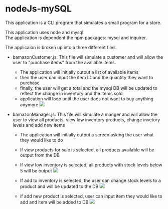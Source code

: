 # nodeJs-mySQL

This application is a CLI program that simulates a small program for a store.

This application uses node and mysql.  
The application is dependent the npm packages: mysql and inquirer.

The applicaion is broken up into a three different files.
* bamazonCustomer.js: This file will simulate a customer and will allow the user to "purchase items" from the available items.
    * The application will initially output a list of available items
    * then the user can input the item ID and the quantity they want to purchase
    * finally, the user will get a total and the mysql DB will be updated to reflect the change in inventory and the items sold
    * application will loop until the user does not want to buy anything anymore
    ![](./Gifs/bamazonCustomerGif.gif)

* bamazonManager.js: This file will simulate a manger and will allow the user to view all products, view low inventory products, change invetory levels and add new items
    * The application will initially output a screen asking the user what they would like to do 
    * If view products for sale is selected, all products available will be output from the DB
    * If view low inventory is selected, all products with stock levels below 5 will be output
            ![](./Gifs/managerGif1.gif)

    * If add to inventory is selected, the user can change stock levels to a product and will be updated to the DB
            ![](./Gifs/managerGif2.gif)

    * if add new product is selected, user can input item they would like to add and item will be added to DB
            ![](./Gifs/managerGif3.gif)
